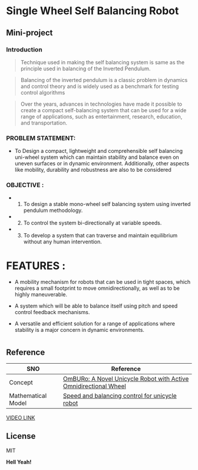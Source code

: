# Single Wheel Self Balancing Robot

## Mini-project





### Introduction

> Technique used in making the self balancing system is same as the principle used in balancing of the Inverted Pendulum. 

> Balancing of the inverted pendulum is a classic problem in dynamics and control theory and is widely used as a benchmark for testing control algorithms 

> Over the years, advances in technologies have made it possible to create a compact self-balancing system that can be used for a wide range of applications, such as entertainment, research, education, and transportation.


### PROBLEM STATEMENT:
- To Design a compact, lightweight and comprehensible self balancing uni-wheel system which can maintain stability and balance even on uneven surfaces or in dynamic environment. Additionally, other aspects like mobility, durability and robustness are also to be considered


### OBJECTIVE : 

- 1. To design a stable mono-wheel self balancing system using inverted pendulum methodology.

- 2. To control the system bi-directionally at variable speeds. 

- 3. To develop a system that can traverse and maintain equilibrium without any human intervention.


# FEATURES :
- A mobility mechanism for robots that can be used in tight spaces, which requires a small footprint to move omnidirectionally, as well as to be highly maneuverable.

- A system which will be able to balance itself using pitch and speed control feedback mechanisms.

- A versatile and efficient solution for a range of applications where stability is a major concern in dynamic environments.


#
## Reference 


| SNO | Reference  |
| ------ | ------ |
| Concept | [OmBURo: A Novel Unicycle Robot with Active Omnidirectional Wheel](https://sci-hub.se/10.1109/icra40945.2020.9196927]) |
| Mathematical Model | [Speed and balancing control for unicycle robot](https://www.researchgate.net/publication/313960588_Speed_and_balancing_control_for_unicycle_robot)|




[VIDEO LINK](https://youtube.com/shorts/E_zmVNOZTT8?feature=share)




## License

MIT

**Hell Yeah!**

[//]: # (These are reference links used in the body of this note and get stripped out when the markdown processor does its job. There is no need to format nicely because it shouldn't be seen. Thanks SO - http://stackoverflow.com/questions/4823468/store-comments-in-markdown-syntax)

   [dill]: <https://github.com/joemccann/dillinger>
   [git-repo-url]: <https://github.com/joemccann/dillinger.git>
   [john gruber]: <http://daringfireball.net>
   [df1]: <http://daringfireball.net/projects/markdown/>
   [markdown-it]: <https://github.com/markdown-it/markdown-it>
   [Ace Editor]: <http://ace.ajax.org>
   [node.js]: <http://nodejs.org>
   [Twitter Bootstrap]: <http://twitter.github.com/bootstrap/>
   [jQuery]: <http://jquery.com>
   [@tjholowaychuk]: <http://twitter.com/tjholowaychuk>
   [express]: <http://expressjs.com>
   [AngularJS]: <http://angularjs.org>
   [Gulp]: <http://gulpjs.com>

   [PlDb]: <https://github.com/joemccann/dillinger/tree/master/plugins/dropbox/README.md>
   [PlGh]: <https://github.com/joemccann/dillinger/tree/master/plugins/github/README.md>
   [PlGd]: <https://github.com/joemccann/dillinger/tree/master/plugins/googledrive/README.md>
   [PlOd]: <https://github.com/joemccann/dillinger/tree/master/plugins/onedrive/README.md>
   [PlMe]: <https://github.com/joemccann/dillinger/tree/master/plugins/medium/README.md>
   [PlGa]: <https://github.com/RahulHP/dillinger/blob/master/plugins/googleanalytics/README.md>
